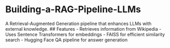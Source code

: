 # Building-a-RAG-Pipeline-LLMs
A Retrieval-Augmented Generation pipeline that enhances LLMs with external knowledge.  ## Features - Retrieves information from Wikipedia - Uses Sentence Transformers for embeddings - FAISS for efficient similarity search - Hugging Face QA pipeline for answer generation
